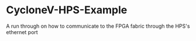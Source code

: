 # CycloneV-HPS-Example
A run through on how to communicate to the FPGA fabric through the HPS's ethernet port
